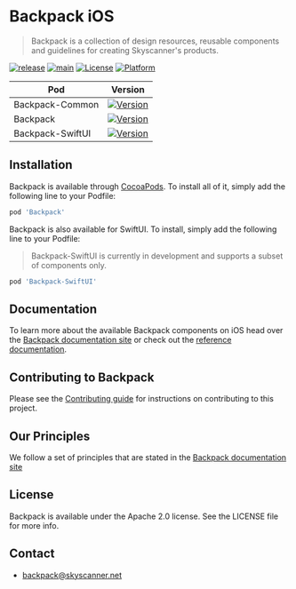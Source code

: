 # Backpack iOS

> Backpack is a collection of design resources, reusable components and guidelines for creating Skyscanner's products.

[![release](https://github.com/Skyscanner/backpack-ios/actions/workflows/release.yml/badge.svg)](https://github.com/Skyscanner/backpack-ios/actions/workflows/release.yml)
[![main](https://github.com/Skyscanner/backpack-ios/actions/workflows/main.yml/badge.svg)](https://github.com/Skyscanner/backpack-ios/actions/workflows/main.yml)
[![License](https://img.shields.io/cocoapods/l/Backpack.svg?style=flat)](https://cocoapods.org/pods/Backpack)
[![Platform](https://img.shields.io/cocoapods/p/Backpack.svg?style=flat)](https://cocoapods.org/pods/Backpack)

| Pod | Version |
| --- | --- |
| Backpack-Common | [![Version](https://img.shields.io/cocoapods/v/Backpack-Common.svg?style=flat)](https://cocoapods.org/pods/Backpack-Common) |
| Backpack | [![Version](https://img.shields.io/cocoapods/v/Backpack.svg?style=flat)](https://cocoapods.org/pods/Backpack) |
| Backpack-SwiftUI | [![Version](https://img.shields.io/cocoapods/v/Backpack-SwiftUI.svg?style=flat)](https://cocoapods.org/pods/Backpack-SwiftUI) |



## Installation

Backpack is available through [CocoaPods](https://cocoapods.org). To install
all of it, simply add the following line to your Podfile:

```ruby
pod 'Backpack'
```

Backpack is also available for SwiftUI. To install, simply add the following line to your Podfile:
> Backpack-SwiftUI is currently in development and supports a subset of components only.
```ruby
pod 'Backpack-SwiftUI'
```

## Documentation

To learn more about the available Backpack components on iOS head over the [Backpack documentation site](https://skyscanner.design/) or check out the [reference documentation](https://backpack.github.io/ios).

## Contributing to Backpack

Please see the [Contributing guide][0] for instructions on contributing to this project.

## Our Principles

We follow a set of principles that are stated in the [Backpack documentation site](https://skyscanner.design/latest/getting-started/backpack-in-code/principles.html)

## License

Backpack is available under the Apache 2.0 license. See the LICENSE file for more info.

[0]: CONTRIBUTING.md

## Contact
- backpack@skyscanner.net
